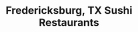 ---
layout: city
title: Fredericksburg, TX Sushi Restaurants
permalink: /texas/fredericksburg/
stateAbbr: TX
stateName: Texas
cityName: Fredericksburg

---